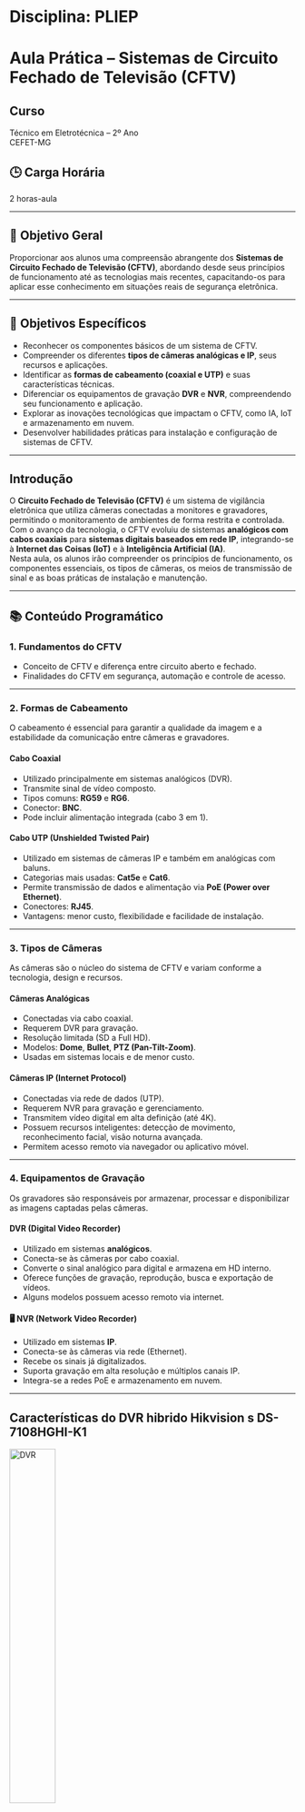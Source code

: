 # Disciplina: PLIEP

# Aula Prática – Sistemas de Circuito Fechado de Televisão (CFTV)

## Curso
Técnico em Eletrotécnica – 2º Ano  
CEFET-MG


## 🕒 Carga Horária
2 horas-aula

---

## 🎯 Objetivo Geral
Proporcionar aos alunos uma compreensão abrangente dos **Sistemas de Circuito Fechado de Televisão (CFTV)**, abordando desde seus princípios de funcionamento até as tecnologias mais recentes, capacitando-os para aplicar esse conhecimento em situações reais de segurança eletrônica.

---

## 🎯 Objetivos Específicos
- Reconhecer os componentes básicos de um sistema de CFTV.  
- Compreender os diferentes **tipos de câmeras analógicas e IP**, seus recursos e aplicações.  
- Identificar as **formas de cabeamento (coaxial e UTP)** e suas características técnicas.  
- Diferenciar os equipamentos de gravação **DVR** e **NVR**, compreendendo seu funcionamento e aplicação.  
- Explorar as inovações tecnológicas que impactam o CFTV, como IA, IoT e armazenamento em nuvem.  
- Desenvolver habilidades práticas para instalação e configuração de sistemas de CFTV.  

---

## Introdução
O **Circuito Fechado de Televisão (CFTV)** é um sistema de vigilância eletrônica que utiliza câmeras conectadas a monitores e gravadores, permitindo o monitoramento de ambientes de forma restrita e controlada.  
Com o avanço da tecnologia, o CFTV evoluiu de sistemas **analógicos com cabos coaxiais** para **sistemas digitais baseados em rede IP**, integrando-se à **Internet das Coisas (IoT)** e à **Inteligência Artificial (IA)**.  
Nesta aula, os alunos irão compreender os princípios de funcionamento, os componentes essenciais, os tipos de câmeras, os meios de transmissão de sinal e as boas práticas de instalação e manutenção.

---

## 📚 Conteúdo Programático

### 1. Fundamentos do CFTV
- Conceito de CFTV e diferença entre circuito aberto e fechado.  
- Finalidades do CFTV em segurança, automação e controle de acesso.  

---

### 2. Formas de Cabeamento

O cabeamento é essencial para garantir a qualidade da imagem e a estabilidade da comunicação entre câmeras e gravadores.

#### Cabo Coaxial
- Utilizado principalmente em sistemas analógicos (DVR).  
- Transmite sinal de vídeo composto.  
- Tipos comuns: **RG59** e **RG6**.  
- Conector: **BNC**.  
- Pode incluir alimentação integrada (cabo 3 em 1).  

#### Cabo UTP (Unshielded Twisted Pair)
- Utilizado em sistemas de câmeras IP e também em analógicas com baluns.  
- Categorias mais usadas: **Cat5e** e **Cat6**.  
- Permite transmissão de dados e alimentação via **PoE (Power over Ethernet)**.  
- Conectores: **RJ45**.  
- Vantagens: menor custo, flexibilidade e facilidade de instalação.  

---

### 3. Tipos de Câmeras

As câmeras são o núcleo do sistema de CFTV e variam conforme a tecnologia, design e recursos.

#### Câmeras Analógicas
- Conectadas via cabo coaxial.  
- Requerem DVR para gravação.  
- Resolução limitada (SD a Full HD).  
- Modelos: **Dome**, **Bullet**, **PTZ (Pan-Tilt-Zoom)**.  
- Usadas em sistemas locais e de menor custo.  

#### Câmeras IP (Internet Protocol)
- Conectadas via rede de dados (UTP).  
- Requerem NVR para gravação e gerenciamento.  
- Transmitem vídeo digital em alta definição (até 4K).  
- Possuem recursos inteligentes: detecção de movimento, reconhecimento facial, visão noturna avançada.  
- Permitem acesso remoto via navegador ou aplicativo móvel.  

---

### 4. Equipamentos de Gravação

Os gravadores são responsáveis por armazenar, processar e disponibilizar as imagens captadas pelas câmeras.

#### DVR (Digital Video Recorder)
- Utilizado em sistemas **analógicos**.  
- Conecta-se às câmeras por cabo coaxial.  
- Converte o sinal analógico para digital e armazena em HD interno.  
- Oferece funções de gravação, reprodução, busca e exportação de vídeos.  
- Alguns modelos possuem acesso remoto via internet.  

#### 🖥️ NVR (Network Video Recorder)
- Utilizado em sistemas **IP**.  
- Conecta-se às câmeras via rede (Ethernet).  
- Recebe os sinais já digitalizados.  
- Suporta gravação em alta resolução e múltiplos canais IP.  
- Integra-se a redes PoE e armazenamento em nuvem.

---

## **Características do DVR hibrido Hikvision s DS-7108HGHI-K1**

<img src="img/dvr.jpg" alt="DVR" width="40%">


| **Item** | **Descrição** |
|-----------|----------------|
| **Marca** | Hikvision |
| **Modelo** | DS-7108HGHI-K1 (S) |
| **Quantidade de canais** | 8 |
| **Resolução máxima de vídeo** | 1080n |
| **Tipo de resolução** | Lite |
| **Conectores de saída** | VGA, HDMI, RCA |
| **Inclui HD** | Não |
| **Conectores de entrada** | HD-TVI, HD-CVI, AHD, Analógico (CVBS), IP |
| **Capacidade de armazenamento** | 4 TB |
| **Tipos de controle** | Mouse |
| **Sistemas operativos compatíveis** | Android, iOS |
| **Quantidade de portas PoE** | 1 |
| **Com vídeo ao vivo** | Sim |
| **Com áudio bidirecional** | Sim |
| **Com sensor de movimento** | Sim |
| **Formatos de compressão de vídeo** | H.264, H.265, H.264+, H.265 Pro, H.265 Pro+ |
| **Modos de gravação** | Detecção de movimento |

---

### 5. **Evolução Tecnológica e Integração**

Os sistemas de **CFTV modernos** evoluíram significativamente com o avanço da tecnologia digital, passando de soluções isoladas de gravação local para plataformas inteligentes e integradas com outros sistemas de segurança e automação. Essa evolução trouxe ganhos expressivos em desempenho, segurança, conectividade e análise inteligente das imagens.

#### 🤖 **Inteligência Artificial (IA)**
A introdução da **IA** nos sistemas de CFTV transformou a forma de monitorar e interpretar eventos.  
As câmeras e gravadores atuais utilizam **processamento de vídeo inteligente (IVA – Intelligent Video Analytics)** para reconhecer padrões e automatizar decisões.  
Principais aplicações:
- **Reconhecimento facial** para controle de acesso e identificação de indivíduos.  
- **Contagem de pessoas e veículos** em ambientes comerciais e industriais.  
- **Detecção de comportamento anômalo**, como movimentação fora de horário, aglomerações ou invasões de perímetro.  
- **Filtragem inteligente de eventos**, permitindo buscas rápidas em gravações com base em critérios como cor, tamanho ou direção do movimento.  

Esses recursos otimizam a vigilância, reduzem falsos alarmes e permitem respostas rápidas e automáticas.

---

#### **Internet das Coisas (IoT)**
Com a integração ao conceito de **IoT (Internet of Things)**, o CFTV passou a ser parte ativa de um ecossistema de dispositivos conectados.  
As câmeras IP modernas podem se comunicar com sensores, alarmes, controladores e sistemas de automação predial, criando uma rede inteligente de segurança.  
Exemplos de aplicações:
- **Acionamento automático de iluminação** ao detectar presença.  
- **Envio de alertas instantâneos** a aplicativos móveis ou centrais de monitoramento.  
- **Integração com sensores ambientais** (temperatura, fumaça, movimento).  
- **Controle remoto via interface web ou aplicativos móveis**, com ajustes e monitoramento em tempo real.  

A integração via protocolos como **MQTT, ONVIF e Modbus** permite a interoperabilidade entre dispositivos de diferentes fabricantes.

---

#### **Armazenamento e Monitoramento em Nuvem**
O uso da **computação em nuvem** revolucionou a forma como as imagens são armazenadas e acessadas.  
Antes restritos a discos rígidos locais, os sistemas atuais podem gravar e gerenciar vídeos remotamente com segurança e escalabilidade.  
Principais vantagens:
- **Acesso remoto** às imagens em tempo real de qualquer lugar.  
- **Backup automático** e redundância de dados.  
- **Redução de custos com infraestrutura física de armazenamento.**  
- **Atualizações automáticas de software e firmware.**  
- **Análise avançada baseada em IA** processada diretamente na nuvem.  

A nuvem também facilita a **centralização do monitoramento**, permitindo que diversas unidades ou filiais sejam supervisionadas de um único centro de controle.

---

#### **Integração com Automação Predial e Controle de Acesso**
O CFTV moderno não atua de forma isolada — ele faz parte de um sistema unificado de **gestão predial e segurança eletrônica**.  
A integração com sistemas de **automação predial** e **controle de acesso** permite:
- Sincronização entre câmeras e **leitores biométricos, catracas e fechaduras eletrônicas**.  
- **Geração de registros automáticos** (imagem + log de entrada/saída).  
- **Automação de respostas** — por exemplo, acionar alarmes sonoros, bloqueios de portas ou notificações instantâneas quando um evento é detectado.  
- **Visualização unificada** de todos os subsistemas (CFTV, alarmes, sensores, iluminação e climatização) em uma única interface de supervisão.  

Essa integração amplia o conceito de **edifício inteligente**, combinando **segurança, eficiência energética e conforto operacional**.

---

## Metodologia
1. Aula teórica com exposição dos conceitos.  
2. Demonstração prática de cabeamento coaxial e UTP.  
3. Montagem de um sistema com câmeras analógicas e IP.  
4. Configuração e teste de DVR e NVR em bancada.  


---

## Recursos Didáticos
- Kit de CFTV (câmeras analógicas e IP, DVR, cabos, conectores).
- Configuração de app para acesso ao Sistema de CFTV
- Acesso à internet e rede local.  
- Projetor multimídia e quadro branco.  

---

## Competências e Habilidades
**Competências:**
- Instalar e configurar sistemas de segurança eletrônica.  
- Analisar o funcionamento e desempenho de sistemas de CFTV.  
- Aplicar normas técnicas e boas práticas de cabeamento estruturado.  

**Habilidades:**
- Montar e testar redes coaxiais e UTP.  
- Configurar câmeras analógicas e IP.  
- Operar DVRs e NVRs com software de gestão.  
- Identificar falhas e realizar manutenção preventiva.  

---

## Resultados Esperados
Ao final da aula prática, o aluno deverá ser capaz de:
- Diferenciar câmeras analógicas e IP e seus modos de conexão.  
- Instalar corretamente cabos coaxiais e UTP.  
- Configurar DVRs e NVRs para gravação e monitoramento.  
- Integrar sistemas de CFTV com redes e dispositivos de automação.  
- Reconhecer os avanços tecnológicos aplicados à segurança eletrônica.  

---

📅 **Professor:** _______________________________________  
👨‍🏫 **Data:** ____ / ____ / ______  
📋 **Turma:** ___________________________  

